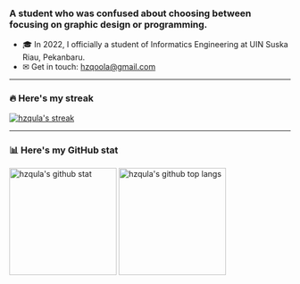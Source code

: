 
### A student who was confused about choosing between focusing on graphic design or programming.

- 🎓 In 2022, I officially a student of Informatics Engineering at UIN Suska Riau, Pekanbaru.
- ✉ Get in touch: hzqoola@gmail.com


---
### 🔥 Here's my streak
<a href="https://github.com/anuraghazra/github-readme-stats"><img alt="hzqula's streak" src="https://github-readme-streak-stats.herokuapp.com?user=hzqula&background=1e1e1e&border=FCC936&stroke=FCC936&ring=FC3636&fire=FCC936&currStreakNum=36CCFC&sideNums=36CCFC&currStreakLabel=36FC3E&sideLabels=36FC3E&dates=FCC936" /></a>


---
### 📊 Here's my GitHub stat

<a href="https://github.com/anuraghazra/github-readme-stats"><img alt="hzqula's github stat" src="https://github-readme-stats.vercel.app/api?username=hzqula&show_icons=true&text_color=36CCFC&ring_color=36CCFC&icon_color=FCC936&theme=default&rank_icon=percentile&bg_color=1E1E1E&title_color=36FC3E&border_color=FCC936" height="192px"/></a>
<a href="https://github.com/anuraghazra/github-readme-stats"><img alt="hzqula's github top langs" src="https://github-readme-stats.vercel.app/api/top-langs/?username=hzqula&layout=compact&text_color=36CCFC&title_color=36FC3E&bg_color=1E1E1E&border_color=FCC936" height="192px" /></a>

<!-- [![Muhammad Faruq's WakaTime stats](https://github-readme-stats.vercel.app/api/wakatime?username=hzqula&text_color=36CCFC&title_color=36FC3E&bg_color=1E1E1E&border_color=FCC936)](https://github.com/anuraghazra/github-readme-stats)

![](https://github-profile-trophy.vercel.app/?username=hzqula&theme=matrix&no-frame=false)
-->
